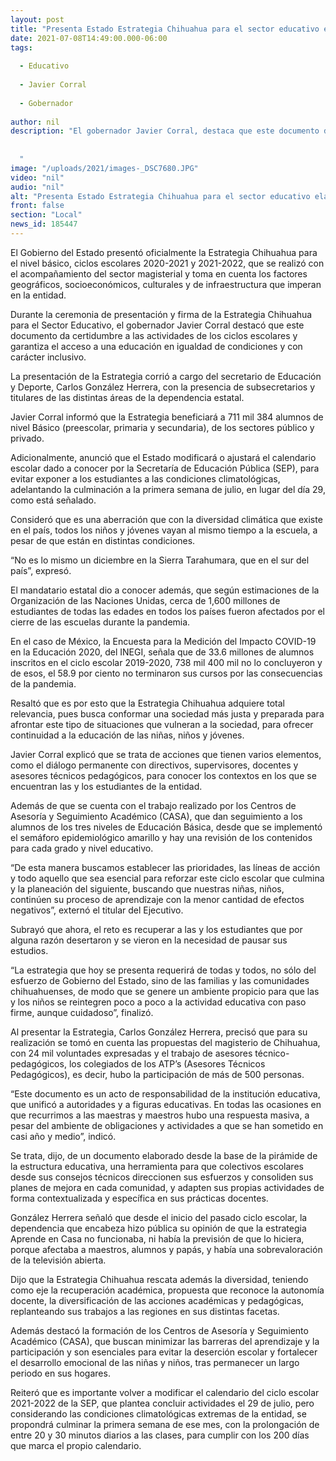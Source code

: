 ```yaml
---
layout: post
title: "Presenta Estado Estrategia Chihuahua para el sector educativo elaborada junto con magisterio."
date: 2021-07-08T14:49:00.000-06:00
tags:
  
  - Educativo
  
  - Javier Corral
  
  - Gobernador
  
author: nil
description: "El gobernador Javier Corral, destaca que este documento da certidumbre a las actividades de los ciclos escolares y garantiza el acceso a una educación en igualdad de condiciones.    "
image: "/uploads/2021/images-_DSC7680.JPG"
video: "nil"
audio: "nil"
alt: "Presenta Estado Estrategia Chihuahua para el sector educativo elaborada junto con magisterio."
front: false
section: "Local"
news_id: 185447
---
```


El Gobierno del Estado presentó oficialmente la Estrategia Chihuahua para el nivel básico, ciclos escolares 2020-2021 y 2021-2022, que se realizó con el acompañamiento del sector magisterial y toma en cuenta los factores geográficos, socioeconómicos, culturales y de infraestructura que imperan en la entidad.

Durante la ceremonia de presentación y firma de la Estrategia Chihuahua para el Sector Educativo, el gobernador Javier Corral destacó que este documento da certidumbre a las actividades de los ciclos escolares y garantiza el acceso a una educación en igualdad de condiciones y con carácter inclusivo.

La presentación de la Estrategia corrió a cargo del secretario de Educación y Deporte, Carlos González Herrera, con la presencia de subsecretarios y titulares de las distintas áreas de la dependencia estatal.

Javier Corral informó que la Estrategia beneficiará a 711 mil 384 alumnos de nivel Básico (preescolar, primaria y secundaria), de los sectores público y privado.

Adicionalmente, anunció que el Estado modificará o ajustará el calendario escolar dado a conocer por la Secretaría de Educación Pública (SEP), para evitar exponer a los estudiantes a las condiciones climatológicas, adelantando la culminación a la primera semana de julio, en lugar del día 29, como está señalado.

Consideró que es una aberración que con la diversidad climática que existe en el país, todos los niños y jóvenes vayan al mismo tiempo a la escuela, a pesar de que están en distintas condiciones.

“No es lo mismo un diciembre en la Sierra Tarahumara, que en el sur del país”, expresó.

El mandatario estatal dio a conocer además, que según estimaciones de la Organización de las Naciones Unidas, cerca de 1,600 millones de estudiantes de todas las edades en todos los países fueron afectados por el cierre de las escuelas durante la pandemia.

En el caso de México, la Encuesta para la Medición del Impacto COVID-19 en la Educación 2020, del INEGI, señala que de 33.6 millones de alumnos inscritos en el ciclo escolar 2019-2020, 738 mil 400 mil no lo concluyeron y de esos, el 58.9 por ciento no terminaron sus cursos por las consecuencias de la pandemia.

Resaltó que es por esto que la Estrategia Chihuahua adquiere total relevancia, pues busca conformar una sociedad más justa y preparada para afrontar este tipo de situaciones que vulneran a la sociedad, para ofrecer continuidad a la educación de las niñas, niños y jóvenes.

Javier Corral explicó que se trata de acciones que tienen varios elementos, como el diálogo permanente con directivos, supervisores, docentes y asesores técnicos pedagógicos, para conocer los contextos en los que se encuentran las y los estudiantes de la entidad.

Además de que se cuenta con el trabajo realizado por los Centros de Asesoría y Seguimiento Académico (CASA), que dan seguimiento a los alumnos de los tres niveles de Educación Básica, desde que se implementó el semáforo epidemiológico amarillo y hay una revisión de los contenidos para cada grado y nivel educativo.

“De esta manera buscamos establecer las prioridades, las líneas de acción y todo aquello que sea esencial para reforzar este ciclo escolar que culmina y la planeación del siguiente, buscando que nuestras niñas, niños, continúen su proceso de aprendizaje con la menor cantidad de efectos negativos”, externó el titular del Ejecutivo.

Subrayó que ahora, el reto es recuperar a las y los estudiantes que por alguna razón desertaron y se vieron en la necesidad de pausar sus estudios.

“La estrategia que hoy se presenta requerirá de todas y todos, no sólo del esfuerzo de Gobierno del Estado, sino de las familias y las comunidades chihuahuenses, de modo que se genere un ambiente propicio para que las y los niños se reintegren poco a poco a la actividad educativa con paso firme, aunque cuidadoso”, finalizó.


Al presentar la Estrategia, Carlos González Herrera, precisó que para su realización se tomó en cuenta las propuestas del magisterio de Chihuahua, con 24 mil voluntades expresadas y el trabajo de asesores técnico-pedagógicos, los colegiados de los ATP’s (Asesores Técnicos Pedagógicos), es decir, hubo la participación de más de 500 personas.

“Este documento es un acto de responsabilidad de la institución educativa, que unificó a autoridades y a figuras educativas. En todas las ocasiones en que recurrimos a las maestras y maestros hubo una respuesta masiva, a pesar del ambiente de obligaciones y actividades a que se han sometido en casi año y medio”, indicó.

Se trata, dijo, de un documento elaborado desde la base de la pirámide de la estructura educativa, una herramienta para que colectivos escolares desde sus consejos técnicos direccionen sus esfuerzos y consoliden sus planes de mejora en cada comunidad, y adapten sus propias actividades de forma contextualizada y específica en sus prácticas docentes.

González Herrera señaló que desde el inicio del pasado ciclo escolar, la dependencia que encabeza hizo pública su opinión de que la estrategia Aprende en Casa no funcionaba, ni había la previsión de que lo hiciera, porque afectaba a maestros, alumnos y papás, y había una sobrevaloración de la televisión abierta.

Dijo que la Estrategia Chihuahua rescata además la diversidad, teniendo como eje la recuperación académica, propuesta que reconoce la autonomía docente, la diversificación de las acciones académicas y pedagógicas, replanteando sus trabajos a las regiones en sus distintas facetas.

Además destacó la formación de los Centros de Asesoría y Seguimiento Académico (CASA), que buscan minimizar las barreras del aprendizaje y la participación y son esenciales para evitar la deserción escolar y fortalecer el desarrollo emocional de las niñas y niños, tras permanecer un largo periodo en sus hogares.

Reiteró que es importante volver a modificar el calendario del ciclo escolar 2021-2022 de la SEP, que plantea concluir actividades el 29 de julio, pero considerando las condiciones climatológicas extremas de la entidad, se propondrá culminar la primera semana de ese mes, con la prolongación de entre 20 y 30 minutos diarios a las clases, para cumplir con los 200 días que marca el propio calendario.
